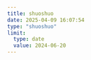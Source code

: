 ```yaml
---
title: shuoshuo
date: 2025-04-09 16:07:54
type: "shuoshuo"
limit:
  type: date
  value: 2024-06-20
---
```

